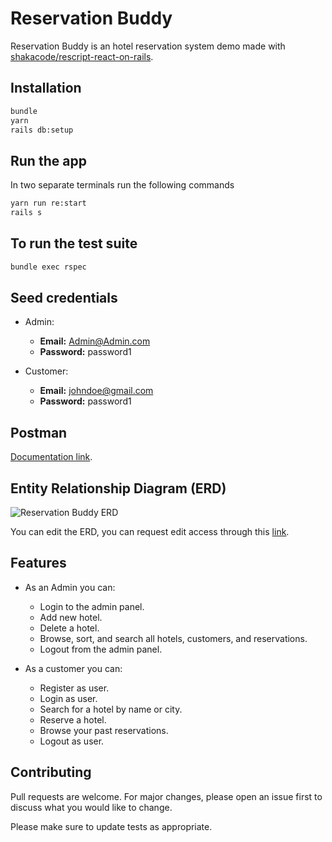 # Reservation Buddy

Reservation Buddy is an hotel reservation system demo made with [shakacode/rescript-react-on-rails](https://github.com/shakacode/rescript-react-on-rails).

## Installation

```bash
bundle
yarn
rails db:setup
```

## Run the app

In two separate terminals run the following commands

```bash
yarn run re:start
rails s
```

## To run the test suite

```bash
bundle exec rspec
```

## Seed credentials

- Admin:

  - **Email:** Admin@Admin.com
  - **Password:** password1

- Customer:
  - **Email:** johndoe@gmail.com
  - **Password:** password1

## Postman

[Documentation link](https://documenter.getpostman.com/view/14307895/UyrEgEsA).

## Entity Relationship Diagram (ERD)

![Reservation Buddy ERD](https://lucid.app/publicSegments/view/9c25395f-c0c3-45a6-8526-046a81b732be/image.png "Reservation Buddy ERD")

You can edit the ERD, you can request edit access through this [link](https://lucid.app/lucidchart/037b5f25-5a82-4836-a722-07645882489b/edit?invitationId=inv_36d4fc4b-de58-469c-a8d3-c89d150706d9).

## Features

- As an Admin you can:

  - Login to the admin panel.
  - Add new hotel.
  - Delete a hotel.
  - Browse, sort, and search all hotels, customers, and reservations.
  - Logout from the admin panel.

- As a customer you can:
  - Register as user.
  - Login as user.
  - Search for a hotel by name or city.
  - Reserve a hotel.
  - Browse your past reservations.
  - Logout as user.

## Contributing

Pull requests are welcome. For major changes, please open an issue first to discuss what you would like to change.

Please make sure to update tests as appropriate.
